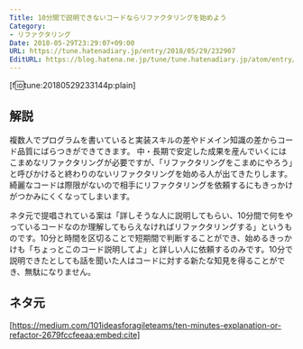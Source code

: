 ```yaml
---
Title: 10分間で説明できないコードならリファクタリングを始めよう
Category:
- リファクタリング
Date: 2018-05-29T23:29:07+09:00
URL: https://tune.hatenadiary.jp/entry/2018/05/29/232907
EditURL: https://blog.hatena.ne.jp/tune/tune.hatenadiary.jp/atom/entry/17391345971649215546
---
```


[f:id:tune:20180529233144p:plain]

## 解説

複数人でプログラムを書いていると実装スキルの差やドメイン知識の差からコード品質にばらつきができてきます。
中・長期で安定した成果を産んでいくにはこまめなリファクタリングが必要ですが、「リファクタリングをこまめにやろう」と呼びかけると終わりのないリファクタリングを始める人が出てきたりします。綺麗なコードは際限がないので相手にリファクタリングを依頼するにもきっかけがつかみにくくなってしまいます。

ネタ元で提唱されている案は「詳しそうな人に説明してもらい、10分間で何をやっているコードなのか理解してもらえなければリファクタリングする」というものです。10分と時間を区切ることで短期間で判断することができ、始めるきっかけも「ちょっとこのコード説明してよ」と詳しい人に依頼するのみです。10分で説明できたとしても話を聞いた人はコードに対する新たな知見を得ることができ、無駄になりません。

## ネタ元

[https://medium.com/101ideasforagileteams/ten-minutes-explanation-or-refactor-2679fccfeeaa:embed:cite]


